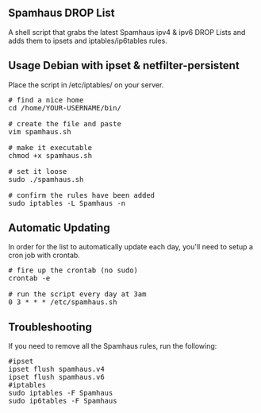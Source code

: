 ## Spamhaus DROP List ##
 A shell script that grabs the latest Spamhaus ipv4 & ipv6 DROP Lists and adds them to ipsets and iptables/ip6tables rules. 

## Usage Debian with ipset & netfilter-persistent  ##

Place the script in /etc/iptables/ on your server.

<pre>
# find a nice home
cd /home/YOUR-USERNAME/bin/

# create the file and paste
vim spamhaus.sh

# make it executable
chmod +x spamhaus.sh

# set it loose
sudo ./spamhaus.sh

# confirm the rules have been added
sudo iptables -L Spamhaus -n
</pre>

## Automatic Updating ##
In order for the list to automatically update each day, you'll need to setup a cron job with crontab.
<pre>
# fire up the crontab (no sudo)
crontab -e

# run the script every day at 3am
0 3 * * * /etc/spamhaus.sh
</pre>


## Troubleshooting ##
If you need to remove all the Spamhaus rules, run the following:
<pre>
#ipset
ipset flush spamhaus.v4
ipset flush spamhaus.v6
#iptables
sudo iptables -F Spamhaus
sudo ip6tables -F Spamhaus
</pre>
